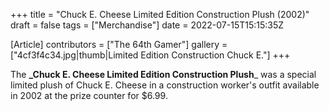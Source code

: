 +++
title = "Chuck E. Cheese Limited Edition Construction Plush (2002)"
draft = false
tags = ["Merchandise"]
date = 2022-07-15T15:15:35Z

[Article]
contributors = ["The 64th Gamer"]
gallery = ["4cf3f4c34.jpg|thumb|Limited Edition Construction Chuck E."]
+++

The **_Chuck E. Cheese Limited Edition Construction Plush**_ was a special limited plush of Chuck E. Cheese in a construction worker's outfit available in 2002 at the prize counter for $6.99.


